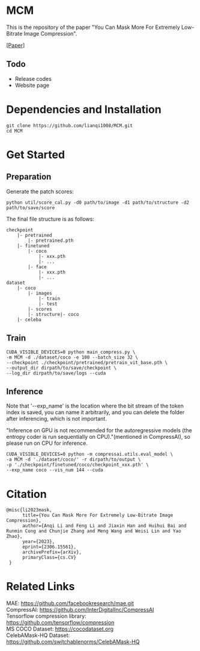 # MCM

This is the repository of the paper "You Can Mask More For Extremely Low-Bitrate Image Compression". 

[[Paper](http://www.google.com/)]

## Todo
- Release codes
- Website page

# Dependencies and Installation
```
git clone https://github.com/lianqi1008/MCM.git
cd MCM
```
# Get Started
## Preparation
Generate the patch scores:
```
python util/score_cal.py -d0 path/to/image -d1 path/to/structure -d2 path/to/save/score
```
The final file structure is as follows:
```
checkpoint
    |- pretrained
        |- pretrained.pth
    |- finetuned
        |- coco
            |- xxx.pth
            |- ...
        |- face
            |- xxx.pth
            |- ...
dataset
    |- coco
        |- images
            |- train
            |- test
        |- scores
        |- structure|- coco
    |- celeba
```
## Train
```
CUDA_VISIBLE_DEVICES=0 python main_compress.py \
-m MCM -d ./dataset/coco -e 100 --batch_size 32 \
--checkpoint ./checkpoint/pretrained/pretrain_vit_base.pth \
--output_dir dirpath/to/save/checkpoint \
--log_dir dirpath/to/save/logs --cuda
```
## Inference
Note that '--exp_name' is the location where the bit stream of the token index is saved, you can name it arbitrarily, and you can delete the folder after inferencing, which is not important.

"Inference on GPU is not recommended for the autoregressive models (the entropy coder is run sequentially on CPU)."(mentioned in CompressAI), so please run on CPU for inference.
```
CUDA_VISIBLE_DEVICES=0 python -m compressai.utils.eval_model \
-a MCM -d './dataset/coco/' -r dirpath/to/output \
-p './checkpoint/finetuned/coco/checkpoint_xxx.pth' \
--exp_name coco --vis_num 144 --cuda
```
# Citation
```
@misc{li2023mask,
      title={You Can Mask More For Extremely Low-Bitrate Image Compression},
      author={Anqi Li and Feng Li and Jiaxin Han and Huihui Bai and Runmin Cong and Chunjie Zhang and Meng Wang and Weisi Lin and Yao Zhao},
      year={2023},
      eprint={2306.15561},
      archivePrefix={arXiv},
      primaryClass={cs.CV}
 }  
```
# Related Links
MAE: https://github.com/facebookresearch/mae.git  
CompressAI: https://github.com/InterDigitalInc/CompressAI  
Tensorflow compression library: https://github.com/tensorflow/compression  
MS COCO Dataset: https://cocodataset.org  
CelebAMask-HQ Dataset: https://github.com/switchablenorms/CelebAMask-HQ  